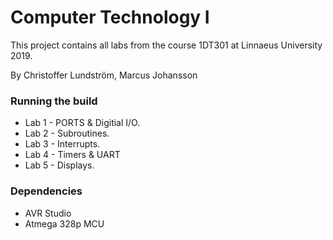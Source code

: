 # Computer Technology I

This project contains all labs from the course 1DT301 at Linnaeus University 2019.

By Christoffer Lundström, Marcus Johansson

### Running the build

* Lab 1 - PORTS & Digitial I/O.
* Lab 2 - Subroutines.
* Lab 3 - Interrupts.
* Lab 4 - Timers & UART
* Lab 5 - Displays.

### Dependencies

* AVR Studio
* Atmega 328p MCU